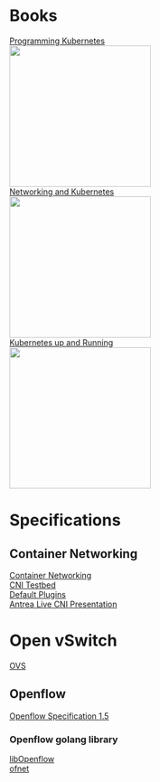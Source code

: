 # Books
[Programming Kubernetes](https://www.oreilly.com/library/view/programming-kubernetes/9781492047094/)<BR/>
<img src="https://learning.oreilly.com/library/cover/9781492047094/250w/" width="250" />
<br/>
[Networking and Kubernetes](https://www.oreilly.com/library/view/networking-and-kubernetes/9781492081647/)<BR/>
<img src="https://learning.oreilly.com/library/cover/9781492081647/250w/" width="250" />
<br/>
[Kubernetes up and Running](https://www.oreilly.com/library/view/kubernetes-up-and/9781098110192/)<BR/>
<img src="https://learning.oreilly.com/library/cover/9781098110192/250w/" width="250" />
# Specifications
## Container Networking
[Container Networking](https://github.com/containernetworking/cni/blob/master/SPEC.md)<BR/>
[CNI Testbed](https://github.com/containernetworking/cni/tree/master/scripts)<BR/>
[Default Plugins](https://github.com/containernetworking/plugins)<BR/>
[Antrea Live CNI Presentation](https://www.youtube.com/watch?v=XgT2VlRF9ho&list=PLuzde2hYeDBfHDD0zMbmG4QoVaSbkJChZ)

# Open vSwitch
[OVS](https://www.openvswitch.org/)

## Openflow
[Openflow Specification 1.5](https://opennetworking.org/wp-content/uploads/2014/10/openflow-switch-v1.5.1.pdf)

### Openflow golang library
[libOpenflow](https://github.com/antrea-io/libOpenflow)<BR/>
[ofnet](https://github.com/antrea-io/ofnet)


